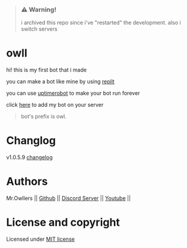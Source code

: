 > <h3><b>⚠️ Warning!</b></h3>
> i archived this repo since i've "restarted" the
> development. also i switch servers


# owll

hi! this is my first bot that i made

you can make a bot like mine by using [replit](https://replit.com)

you can use [uptimerobot](https://uptimerobot.com) to make your bot run forever

click [here](https://dsc.gg/owll) to add my bot on your server

> bot's prefix is owl.

# Changlog

v1.0.5.9 [changelog](CHANGELOG.md)

# Authors

Mr.Owllers || [Github](github.com/Mr-Owllers) || [Discord Server](https://discord.gg/KNa7xAZ2xH) || [Youtube](https://www.youtube.com/channel/UCxwmzTRETfLimI012CJoGnA) ||

# License and copyright

Licensed under [MIT license](LICENSE)

